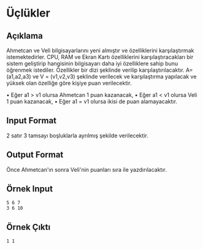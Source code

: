# Üçlükler 
## Açıklama 
  Ahmetcan ve Veli bilgisayarlarını yeni almıştır ve özelliklerini karşılaştırmak istemektedirler. CPU, RAM ve Ekran Kartı özelliklerini karşılaştıracakları bir sistem geliştirip hangisinin bilgisayarı daha iyi özelliklere sahip bunu öğrenmek istediler. Özellikler bir dizi şeklinde verilip karşılaştırılacaktır. A= (a1,a2,a3) ve V = (v1,v2,v3)  şeklinde verilecek ve karşılaştırma yapılacak ve yüksek olan özelliğe göre kişiye puan verilecektir. 

• Eğer a1 > v1 olursa Ahmetcan 1 puan kazanacak, 
• Eğer a1 < v1 olursa Veli 1 puan kazanacak, 
• Eğer a1 = v1 olursa ikisi de puan alamayacaktır. 

## Input Format 
  2 satır 3 tamsayı boşluklarla ayrılmış şekilde verilecektir. 

## Output Format 
  Önce Ahmetcan'ın sonra Veli'nin puanları sıra ile yazdırılacaktır. 

## Örnek Input 
````
5 6 7 
3 6 10 
````
## Örnek Çıktı 
````
1 1
